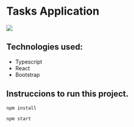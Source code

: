 # Tasks Application

<p>
  <img src="https://german-garcia-portfolio.vercel.app/static/media/Tasks-Typescript.e0f11541.png">
</p>

## Technologies used:

- Typescript
- React
- Bootstrap

## Instruccions to run this project.

```javascript
npm install
```

```javascript
npm start
```
